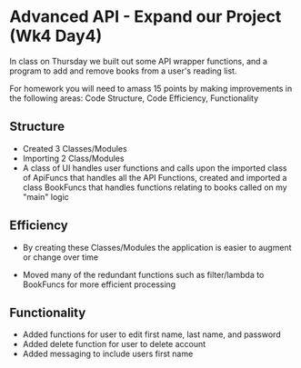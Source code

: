 # Advanced API - Expand our Project (Wk4 Day4)

In class on Thursday we built out some API wrapper functions, and a program to add and remove books from a user's reading list.

For homework you will need to amass 15 points by making improvements in the following areas:
Code Structure, Code Efficiency, Functionality
## Structure

* Created 3 Classes/Modules
* Importing 2 Class/Modules
* A class of UI handles user functions and calls upon the imported class of ApiFuncs that handles all the API Functions, created and imported a class BookFuncs that handles functions relating to books called on my "main" logic

## Efficiency

* By creating these Classes/Modules the application is easier to augment or change over time

* Moved many of the redundant functions such as filter/lambda to BookFuncs for more efficient processing 
## Functionality
* Added functions for user to edit first name, last name, and password
* Added delete function for user to delete account
* Added messaging to include users first name